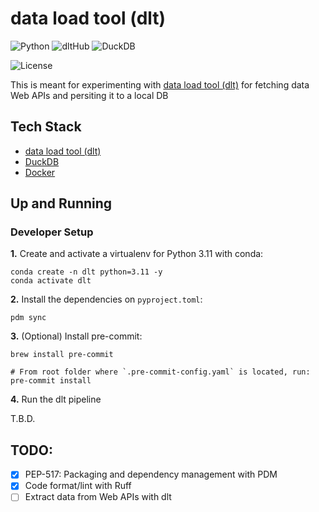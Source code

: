 # data load tool (dlt)

![Python](https://img.shields.io/badge/Python-3.10_|_3.11-4B8BBE.svg?style=flat&logo=python&logoColor=FFD43B&labelColor=306998)
![dltHub](https://img.shields.io/badge/dltHub-59C1D5?style=flat&logo=pandas&logoColor=C6D300&labelColor=59C1D5)
![DuckDB](https://img.shields.io/badge/DuckDB-black?style=flat&logo=duckdb&logoColor=FEF000&labelColor=black)

![License](https://img.shields.io/badge/license-CC--BY--SA--4.0-31393F?style=flat&logo=creativecommons&logoColor=black&labelColor=white)

This is meant for experimenting with [data load tool (dlt)](https://dlthub.com/) for fetching data Web APIs and persiting it to a local DB


## Tech Stack
- [data load tool (dlt)](https://dlthub.com/)
- [DuckDB](https://duckdb.org/)
- [Docker](https://docs.docker.com/get-docker/)


## Up and Running

### Developer Setup

**1.** Create and activate a virtualenv for Python 3.11 with conda:
```shell
conda create -n dlt python=3.11 -y
conda activate dlt
```

**2.** Install the dependencies on `pyproject.toml`:
```shell
pdm sync
```

**3.** (Optional) Install pre-commit:
```shell
brew install pre-commit

# From root folder where `.pre-commit-config.yaml` is located, run:
pre-commit install
```

**4.** Run the dlt pipeline

T.B.D.


## TODO:
- [x] PEP-517: Packaging and dependency management with PDM
- [x] Code format/lint with Ruff
- [ ] Extract data from Web APIs with dlt

